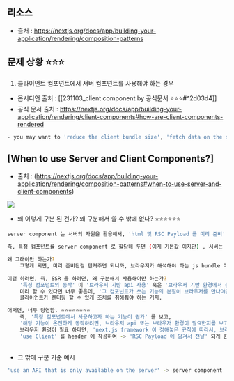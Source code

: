 
## 리소스 
- 출처 : https://nextjs.org/docs/app/building-your-application/rendering/composition-patterns



## 문제 상황 ⭐⭐⭐ 

1. 클라이언트 컴포넌트에서 서버 컴포넌트를 사용해야 하는 경우 
- 옵시디언 출처 : [[231103_client component by 공식문서 ⭐⭐⭐#^2d03d4]]
- 공식 문서 출처 : https://nextjs.org/docs/app/building-your-application/rendering/client-components#how-are-client-components-rendered
``` bash
- you may want to 'reduce the client bundle size', 'fetch data on the server', or '⭐⭐ use an API that is only available on the server' ⭐⭐ 
```


## [When to use Server and Client Components?]
- 출처 :  (https://nextjs.org/docs/app/building-your-application/rendering/composition-patterns#when-to-use-server-and-client-components)

![](https://i.imgur.com/HtaPpSn.png)

- 왜 이렇게 구분 된 건가? 왜 구분해서 쓸 수 밖에 없나? ⭐⭐⭐⭐⭐⭐ 
``` bash
server component 는 서버의 자원을 활용해서, 'html 및 RSC Payload 를 미리 준비' 해둔다. 

즉, 특정 컴포넌트를 server component 로 할당해 두면 (이게 기본값 이지만) , 서버는 'html 및 RSC Payload 를 미리 준비' 해둔다. 

왜 그래야만 하는가? 
	그렇게 되면, 미리 준비된걸 던져주면 되니까, 브라우저가 해석해야 하는 js bundle 이 적어서, 속도 측면에서 빠르고, seo 측면에서 좋다. (일반론)

이걸 하려면, 즉, SSR 을 하려면, 왜 구분해서 사용해야만 하는가? 
	'특정 컴포넌트의 동작' 이 '브라우저 기반 api 사용' 혹은 '브라우저 기반 환경에서 동작하는가' 를 본다. 
	미리 할 수 있다면 너무 좋은데, '그 컴포넌트가 쓰는 기능의 본질이 브라우저를 만나야만 동작' 할 수 있는 거라면, 
	클라이언트가 렌더링 할 수 있게 조치를 취해줘야 하는 거지. 

어쩌면, 너무 당연함. ⭐⭐⭐⭐⭐⭐⭐⭐ 
	즉, '특정 컴포넌트에서 사용하고자 하는 기능이 뭔가' 를 보고, 
	'해당 기능이 온전하게 동작하려면, 브라우저 api 또는 브라우저 환경이 필요한지를 보고', 
	브라우저 환경이 필요 하다면, 'next.js framework 이 정해놓은 규칙에 따라서, 브라우저에게 잘 전달될 수 있게!' 해줘야 하고, 
	'use Client' 를 header 에 작성하여 -> 'RSC Payload 에 담겨서 전달' 되게 한다. 
	

```


- 그 밖에 구분 기준 예시 
``` bash
'use an API that is only available on the server' -> server component
```




